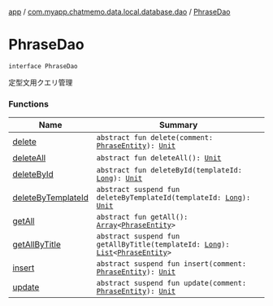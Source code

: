 [app](../../index.md) / [com.myapp.chatmemo.data.local.database.dao](../index.md) / [PhraseDao](./index.md)

# PhraseDao

`interface PhraseDao`

定型文用クエリ管理

### Functions

| Name | Summary |
|---|---|
| [delete](delete.md) | `abstract fun delete(comment: `[`PhraseEntity`](../../com.myapp.chatmemo.data.database.entity/-phrase-entity/index.md)`): `[`Unit`](https://kotlinlang.org/api/latest/jvm/stdlib/kotlin/-unit/index.html) |
| [deleteAll](delete-all.md) | `abstract fun deleteAll(): `[`Unit`](https://kotlinlang.org/api/latest/jvm/stdlib/kotlin/-unit/index.html) |
| [deleteById](delete-by-id.md) | `abstract fun deleteById(templateId: `[`Long`](https://kotlinlang.org/api/latest/jvm/stdlib/kotlin/-long/index.html)`): `[`Unit`](https://kotlinlang.org/api/latest/jvm/stdlib/kotlin/-unit/index.html) |
| [deleteByTemplateId](delete-by-template-id.md) | `abstract suspend fun deleteByTemplateId(templateId: `[`Long`](https://kotlinlang.org/api/latest/jvm/stdlib/kotlin/-long/index.html)`): `[`Unit`](https://kotlinlang.org/api/latest/jvm/stdlib/kotlin/-unit/index.html) |
| [getAll](get-all.md) | `abstract fun getAll(): `[`Array`](https://kotlinlang.org/api/latest/jvm/stdlib/kotlin/-array/index.html)`<`[`PhraseEntity`](../../com.myapp.chatmemo.data.database.entity/-phrase-entity/index.md)`>` |
| [getAllByTitle](get-all-by-title.md) | `abstract suspend fun getAllByTitle(templateId: `[`Long`](https://kotlinlang.org/api/latest/jvm/stdlib/kotlin/-long/index.html)`): `[`List`](https://kotlinlang.org/api/latest/jvm/stdlib/kotlin.collections/-list/index.html)`<`[`PhraseEntity`](../../com.myapp.chatmemo.data.database.entity/-phrase-entity/index.md)`>` |
| [insert](insert.md) | `abstract suspend fun insert(comment: `[`PhraseEntity`](../../com.myapp.chatmemo.data.database.entity/-phrase-entity/index.md)`): `[`Unit`](https://kotlinlang.org/api/latest/jvm/stdlib/kotlin/-unit/index.html) |
| [update](update.md) | `abstract suspend fun update(comment: `[`PhraseEntity`](../../com.myapp.chatmemo.data.database.entity/-phrase-entity/index.md)`): `[`Unit`](https://kotlinlang.org/api/latest/jvm/stdlib/kotlin/-unit/index.html) |
